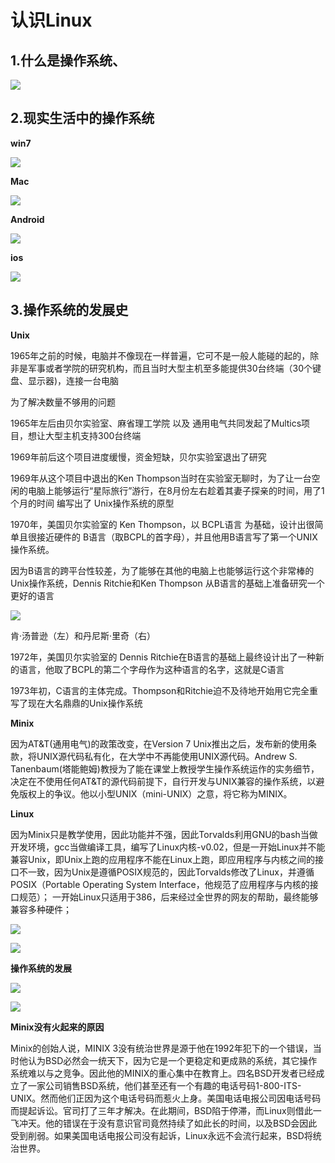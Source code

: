 # 认识Linux

## 1.什么是操作系统、

![](/assets/01-linux基础-86.png)

## 2.现实生活中的操作系统

**win7**

![](/assets/01-linux基础-10.jpg)

**Mac**

![](/assets/01-linux基础-11.jpg)

**Android**

![](/assets/01-linux基础-12.jpg)

**ios**

![](/assets/01-linux基础-13.jpg)

## 3.操作系统的发展史

**Unix**

1965年之前的时候，电脑并不像现在一样普遍，它可不是一般人能碰的起的，除非是军事或者学院的研究机构，而且当时大型主机至多能提供30台终端（30个键盘、显示器)，连接一台电脑

为了解决数量不够用的问题

1965年左后由贝尔实验室、麻省理工学院 以及 通用电气共同发起了Multics项目，想让大型主机支持300台终端

1969年前后这个项目进度缓慢，资金短缺，贝尔实验室退出了研究

1969年从这个项目中退出的Ken Thompson当时在实验室无聊时，为了让一台空闲的电脑上能够运行“星际旅行”游行，在8月份左右趁着其妻子探亲的时间，用了1个月的时间 编写出了 Unix操作系统的原型

1970年，美国贝尔实验室的 Ken Thompson，以 BCPL语言 为基础，设计出很简单且很接近硬件的 B语言（取BCPL的首字母），并且他用B语言写了第一个UNIX操作系统。

因为B语言的跨平台性较差，为了能够在其他的电脑上也能够运行这个非常棒的Unix操作系统，Dennis Ritchie和Ken Thompson 从B语言的基础上准备研究一个更好的语言

![](/assets/01-linux基础-4.png)

肯·汤普逊（左）和丹尼斯·里奇（右）

1972年，美国贝尔实验室的 Dennis Ritchie在B语言的基础上最终设计出了一种新的语言，他取了BCPL的第二个字母作为这种语言的名字，这就是C语言

1973年初，C语言的主体完成。Thompson和Ritchie迫不及待地开始用它完全重写了现在大名鼎鼎的Unix操作系统

**Minix**

因为AT&T(通用电气)的政策改变，在Version 7 Unix推出之后，发布新的使用条款，将UNIX源代码私有化，在大学中不再能使用UNIX源代码。Andrew S. Tanenbaum(塔能鲍姆)教授为了能在课堂上教授学生操作系统运作的实务细节，决定在不使用任何AT&T的源代码前提下，自行开发与UNIX兼容的操作系统，以避免版权上的争议。他以小型UNIX（mini-UNIX）之意，将它称为MINIX。

**Linux**

因为Minix只是教学使用，因此功能并不强，因此Torvalds利用GNU的bash当做开发环境，gcc当做编译工具，编写了Linux内核-v0.02，但是一开始Linux并不能兼容Unix，即Unix上跑的应用程序不能在Linux上跑，即应用程序与内核之间的接口不一致，因为Unix是遵循POSIX规范的，因此Torvalds修改了Linux，并遵循POSIX（Portable Operating System Interface，他规范了应用程序与内核的接口规范）； 一开始Linux只适用于386，后来经过全世界的网友的帮助，最终能够兼容多种硬件；

![](/assets/01-linux基础-8.png)

![](/assets/01-linux基础-9.jpg)

**操作系统的发展**

![](/assets/01-linux基础-6.png)

![](/assets/01-linux基础-7.png)

**Minix没有火起来的原因**

Minix的创始人说，MINIX 3没有统治世界是源于他在1992年犯下的一个错误，当时他认为BSD必然会一统天下，因为它是一个更稳定和更成熟的系统，其它操作系统难以与之竞争。因此他的MINIX的重心集中在教育上。四名BSD开发者已经成立了一家公司销售BSD系统，他们甚至还有一个有趣的电话号码1-800-ITS-UNIX。然而他们正因为这个电话号码而惹火上身。美国电话电报公司因电话号码而提起诉讼。官司打了三年才解决。在此期间，BSD陷于停滞，而Linux则借此一飞冲天。他的错误在于没有意识官司竟然持续了如此长的时间，以及BSD会因此受到削弱。如果美国电话电报公司没有起诉，Linux永远不会流行起来，BSD将统治世界。















